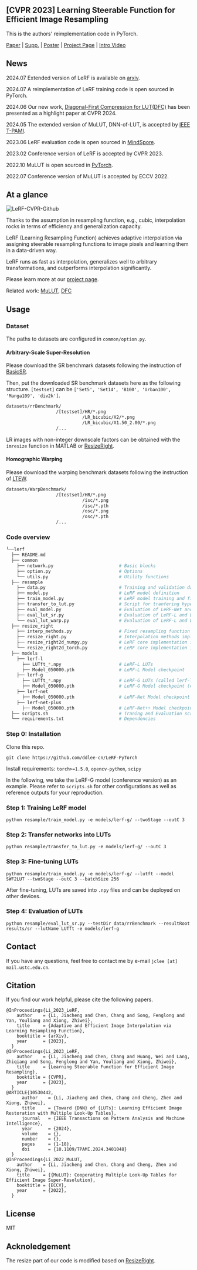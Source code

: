 ## [CVPR 2023] Learning Steerable Function for Efficient Image Resampling

This is the authors' reimplementation code in PyTorch.


[Paper](https://openaccess.thecvf.com/content/CVPR2023/papers/Li_Learning_Steerable_Function_for_Efficient_Image_Resampling_CVPR_2023_paper.pdf) | [Supp.](https://openaccess.thecvf.com/content/CVPR2023/supplemental/Li_Learning_Steerable_Function_CVPR_2023_supplemental.pdf) | [Poster](https://lerf.pages.dev/static/LeRF-Poster_CVPR23.pdf) | [Project Page](https://lerf.pages.dev/) | [Intro Video](https://www.youtube.com/watch?v=6Sgnq2AD5yw)

## News

2024.07 Extended version of LeRF is available on [arxiv](https://arxiv.org/abs/?).

2024.07 A reimplementation of LeRF training code is open sourced in PyTorch.

2024.06 Our new work, [Diagonal-First Compression for LUT(DFC)](https://openaccess.thecvf.com/content/CVPR2024/html/Li_Look-Up_Table_Compression_for_Efficient_Image_Restoration_CVPR_2024_paper.html) has been presented as a highlight paper at CVPR 2024.

2024.05 The extended version of MuLUT, DNN-of-LUT, is accepted by [IEEE T-PAMI](https://ieeexplore.ieee.org/document/10530442).

2023.06 LeRF evaluation code is open sourced in [MindSpore](https://gitee.com/mindspore/models/tree/master/research/cv/lerf).

2023.02 Conference version of LeRF is accepted by CVPR 2023. 

2022.10 MuLUT is open sourced in [PyTorch](https://github.com/ddlee-cn/MuLUT).

2022.07 Conference version of MuLUT is accepted by ECCV 2022.


## At a glance


![LeRF-CVPR-Github](./docs/LeRF-At-A-Glance.png)

Thanks to the assumption in resampling function, e.g., cubic, interpolation rocks in terms of efficiency and generalization capacity.

LeRF (Learning Resampling Function) achieves adaptive interpolation via assigning steerable resampling functions to image pixels and learning them in a data-driven way.

LeRF runs as fast as interpolation, generalizes well to arbitrary transformations, and outperforms interpolation significantly.

Please learn more at our [project page](https://lerf.pages.dev).

Related work: [MuLUT](https://mulut.pages.dev), [DFC](https://openaccess.thecvf.com/content/CVPR2024/html/Li_Look-Up_Table_Compression_for_Efficient_Image_Restoration_CVPR_2024_paper.html)

## Usage

### Dataset

The paths to datasets are configured in `common/option.py`.

#### Arbitrary-Scale Super-Resolution

Please download the SR benchmark datasets following the instruction of [BasicSR](https://github.com/XPixelGroup/BasicSR/blob/master/docs/DatasetPreparation.md#common-image-sr-datasets).

Then, put the downloaded SR benchmark datasets here as the following structure. `[testset]` can be `['Set5', 'Set14', 'B100', 'Urban100', 'Manga109', 'div2k']`.

```bash
datasets/rrBenchmark/
                   /[testset]/HR/*.png
                             /LR_bicubic/X2/*.png
                             /LR_bicubic/X1.50_2.00/*.png
                   /...
```

LR images with non-integer downscale factors can be obtained with the `imresize` function in MATLAB or [ResizeRight](https://github.com/assafshocher/ResizeRight).



#### Homographic Warping

Please download the warping benchmark datasets following the instruction of [LTEW](https://github.com/jaewon-lee-b/ltew).

```bash
datasets/WarpBenchmark/
                   /[testset]/HR/*.png
                             /isc/*.png
                             /isc/*.pth
                             /osc/*.png
                             /osc/*.pth
                   /...
```

### Code overview


```bash
└──lerf
  ├── README.md
  ├── common
    ├── network.py                         # Basic blocks
    ├── option.py                          # Options
    └── utils.py                           # Utility functions
  ├── resample
    ├── data.py                            # Training and validation data loader
    ├── model.py                           # LeRF model definition
    ├── train_model.py                     # LeRF model training and fine-tuning script
    ├── transfer_to_lut.py                 # Script for tranfering hyper-parameter learning network to LUTs
    ├── eval_model.py                      # Evaluation of LeRF-Net and LeRF-Net++
    ├── eval_lut_sr.py                     # Evaluation of LeRF-L and LeRF-G on SR
    └── eval_lut_warp.py                   # Evaluation of LeRF-L and LeRF-G on Warping
  ├── resize_right
    ├── interp_methods.py                  # Fixed resampling function
    ├── resize_right.py                    # Interpolation methods implementation
    ├── resize_right2d_numpy.py            # LeRF core implementation in numpy
    └── resize_right2d_torch.py            # LeRF core implementation in pytorch
  ├── models
    ├── lerf-l
      ├── LUTft_*.npy                      # LeRF-L LUTs
      ├── Model_050000.pth                 # LeRF-L Model checkpoint
    ├── lerf-g
      ├── LUTft_*.npy                      # LeRF-G LUTs (called lerf-lut in the MindSpore repo)
      ├── Model_050000.pth                 # LeRF-G Model checkpoint (called lerf-net in the MindSpore repo, slightly different after retraining)
    ├── lerf-net
      ├── Model_050000.pth                 # LeRF-Net Model checkpoint
    ├── lerf-net-plus
      ├── Model_050000.pth                 # LeRF-Net++ Model checkpoint
  ├── scripts.sh                           # Traning and Evaluation script
  └── requirements.txt                     # Dependencies
```

### Step 0: Installation

Clone this repo.

```
git clone https://github.com/ddlee-cn/LeRF-PyTorch
```

Install requirements: `torch>=1.5.0`, `opencv-python`, `scipy`

In the following, we take the LeRF-G model (conference version) as an example. Please refer to `scripts.sh` for other configurations as well as reference outputs for your reproduction.

### Step 1: Training LeRF model

```
python resample/train_model.py -e models/lerf-g/ --twoStage --outC 3
```


### Step 2: Transfer networks into LUTs


```
python resample/transfer_to_lut.py -e models/lerf-g/ --outC 3
```


### Step 3: Fine-tuning LUTs

```
python resample/train_model.py -e models/lerf-g/ --lutft --model SWF2LUT --twoStage --outC 3 --batchSize 256
```

After fine-tuning, LUTs are saved into `.npy` files and can be deployed on other devices.

### Step 4: Evaluation of LUTs

```
python resample/eval_lut_sr.py --testDir data/rrBenchmark --resultRoot results/sr --lutName LUTft -e models/lerf-g
```



## Contact
If you have any questions, feel free to contact me by e-mail `jclee [at] mail.ustc.edu.cn`.


## Citation
If you find our work helpful, please cite the following papers.

```
@InProceedings{Li_2023_LeRF,
    author    = {Li, Jiacheng and Chen, Chang and Song, Fenglong and Yan, Youliang and Xiong, Zhiwei},
    title     = {Adaptive and Efficient Image Interpolation via Learning Resampling Function},
    booktitle = {arXiv},
    year      = {2023},
  }
@InProceedings{Li_2023_LeRF,
    author    = {Li, Jiacheng and Chen, Chang and Huang, Wei and Lang, Zhiqiang and Song, Fenglong and Yan, Youliang and Xiong, Zhiwei},
    title     = {Learning Steerable Function for Efficient Image Resampling},
    booktitle = {CVPR},
    year      = {2023},
  }
@ARTICLE{10530442,
      author    = {Li, Jiacheng and Chen, Chang and Cheng, Zhen and Xiong, Zhiwei},
      title     = {Toward {DNN} of {LUTs}: Learning Efficient Image Restoration with Multiple Look-Up Tables},
      journal   = {IEEE Transactions on Pattern Analysis and Machine Intelligence}, 
      year      = {2024},
      volume    = {},
      number    = {},
      pages     = {1-18},
      doi       = {10.1109/TPAMI.2024.3401048}
  }
@InProceedings{Li_2022_MuLUT,
    author    = {Li, Jiacheng and Chen, Chang and Cheng, Zhen and Xiong, Zhiwei},
    title     = {{MuLUT}: Cooperating Multiple Look-Up Tables for Efficient Image Super-Resolution},
    booktitle = {ECCV},
    year      = {2022},
  }
```


## License
MIT



## Acknoledgement

The resize part of our code is modified based on [ResizeRight](https://github.com/assafshocher/ResizeRight).
